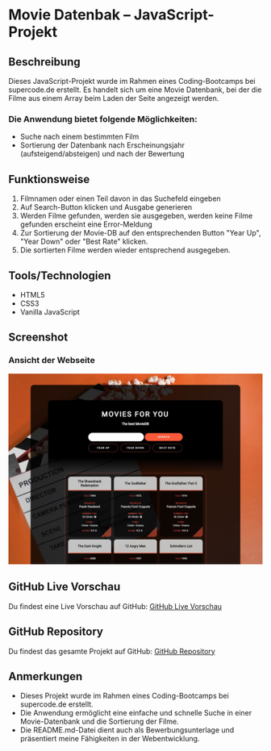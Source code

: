 # Movie Datenbak – JavaScript-Projekt

## Beschreibung

Dieses JavaScript-Projekt wurde im Rahmen eines Coding-Bootcamps bei supercode.de erstellt. Es handelt sich um eine Movie Datenbank, bei der die Filme aus einem Array beim Laden der Seite angezeigt werden.

### Die Anwendung bietet folgende Möglichkeiten:

- Suche nach einem bestimmten Film
- Sortierung der Datenbank nach Erscheinungsjahr (aufsteigend/absteigen) und nach der Bewertung

## Funktionsweise

1. Filmnamen oder einen Teil davon in das Suchefeld eingeben
2. Auf Search-Button klicken und Ausgabe generieren
3. Werden Filme gefunden, werden sie ausgegeben, werden keine Filme gefunden erscheint eine Error-Meldung
4. Zur Sortierung der Movie-DB auf den entsprechenden Button "Year Up", "Year Down" oder "Best Rate" klicken.
5. Die sortierten Filme werden wieder entsprechend ausgegeben.

## Tools/Technologien
- HTML5
- CSS3
- Vanilla JavaScript

## Screenshot

### Ansicht der Webseite
![Ansicht der Webseite](./assets/images/screenshot_movie_db.jpg)

## GitHub Live Vorschau

Du findest eine Live Vorschau auf GitHub: [GitHub Live Vorschau](https://w1tch3r-code.github.io/js_movie_db/)

## GitHub Repository

Du findest das gesamte Projekt auf GitHub: [GitHub Repository](https://github.com/w1tch3r-code/js_movie_db)

## Anmerkungen

- Dieses Projekt wurde im Rahmen eines Coding-Bootcamps bei supercode.de erstellt.
- Die Anwendung ermöglicht eine einfache und schnelle Suche in einer Movie-Datenbank und die Sortierung der Filme.
- Die README.md-Datei dient auch als Bewerbungsunterlage und präsentiert meine Fähigkeiten in der Webentwicklung.
